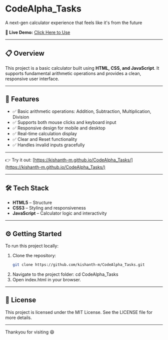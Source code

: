 # CodeAlpha_Tasks
A next-gen calculator experience that feels like it's from the future

**🔗 Live Demo:** [Click Here to Use](https://kishanth-m.github.io/CodeAlpha_Tasks/)

---

## 📋 Overview

This project is a basic calculator built using **HTML, CSS, and JavaScript**. It supports fundamental arithmetic operations and provides a clean, responsive user interface.

---

## 🚀 Features

- ✅ Basic arithmetic operations: Addition, Subtraction, Multiplication, Division
- ✅ Supports both mouse clicks and keyboard input
- ✅ Responsive design for mobile and desktop
- ✅ Real-time calculation display
- ✅ Clear and Reset functionality
- ✅ Handles invalid inputs gracefully

---

👉 Try it out: [https://kishanth-m.github.io/CodeAlpha_Tasks/](https://kishanth-m.github.io/CodeAlpha_Tasks/)

---

## 🛠️ Tech Stack

- **HTML5** – Structure
- **CSS3** – Styling and responsiveness
- **JavaScript** – Calculator logic and interactivity

---
## ⚙️ Getting Started

To run this project locally:
1. Clone the repository:
   ```bash
   git clone https://github.com/kishanth-m/CodeAlpha_Tasks.git
2. Navigate to the project folder: cd CodeAlpha_Tasks
4. Open index.html in your browser.

---
## 📄 License

This project is licensed under the MIT License.
See the LICENSE file for more details.

---
Thankyou for visiting 😄
